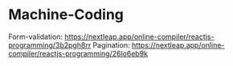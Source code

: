 # Machine-Coding
Form-validation: https://nextleap.app/online-compiler/reactjs-programming/3b2pgh8rr
Pagination: https://nextleap.app/online-compiler/reactjs-programming/26lo6eb9k
